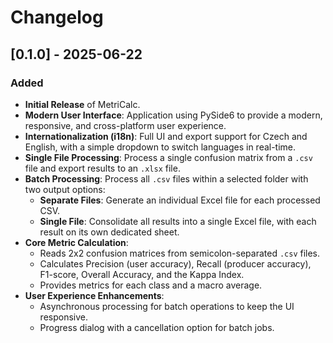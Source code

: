 # Changelog

## [0.1.0] - 2025-06-22

### Added

- **Initial Release** of MetriCalc.
- **Modern User Interface**: Application using PySide6 to provide a modern, responsive, and cross-platform user experience.
- **Internationalization (i18n)**: Full UI and export support for Czech and English, with a simple dropdown to switch languages in real-time.
- **Single File Processing**: Process a single confusion matrix from a `.csv` file and export results to an `.xlsx` file.
- **Batch Processing**: Process all `.csv` files within a selected folder with two output options:
    - **Separate Files**: Generate an individual Excel file for each processed CSV.
    - **Single File**: Consolidate all results into a single Excel file, with each result on its own dedicated sheet.
- **Core Metric Calculation**: 
    - Reads 2x2 confusion matrices from semicolon-separated `.csv` files.
    - Calculates Precision (user accuracy), Recall (producer accuracy), F1-score, Overall Accuracy, and the Kappa Index.
    - Provides metrics for each class and a macro average.
- **User Experience Enhancements**:
    - Asynchronous processing for batch operations to keep the UI responsive.
    - Progress dialog with a cancellation option for batch jobs.
